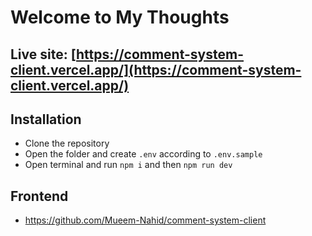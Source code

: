 # Welcome to My Thoughts

## Live site: [https://comment-system-client.vercel.app/](https://comment-system-client.vercel.app/)

## Installation

- Clone the repository
- Open the folder and create `.env` according to `.env.sample`
- Open terminal and run `npm i` and then `npm run dev`

## Frontend

- https://github.com/Mueem-Nahid/comment-system-client
